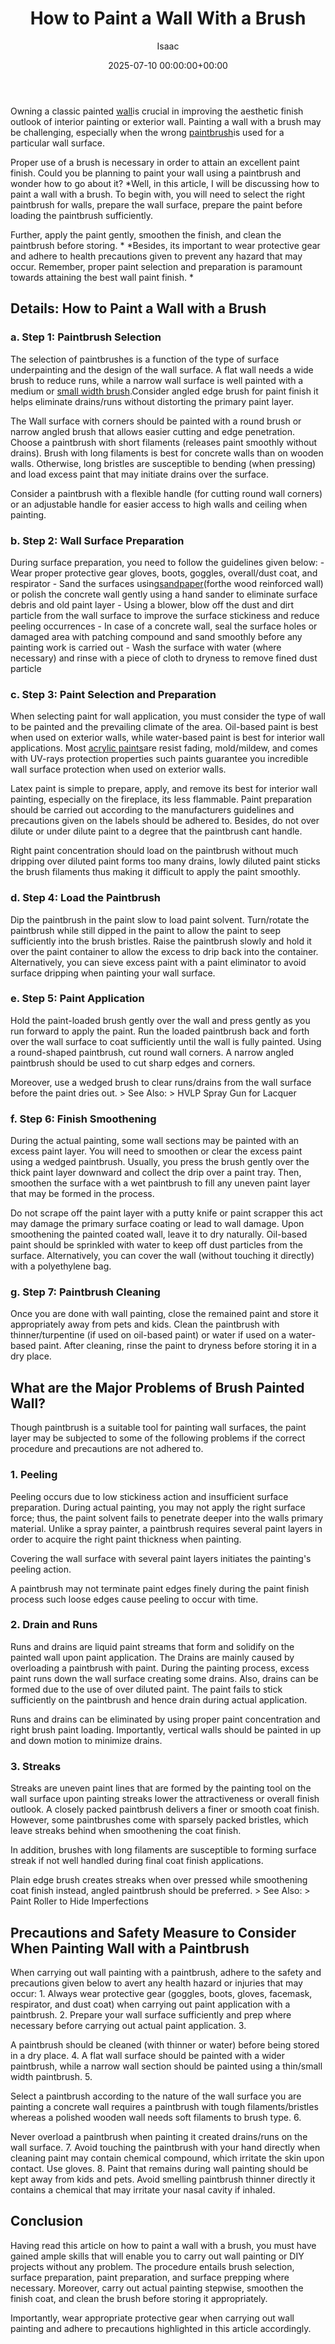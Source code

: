 ﻿---
title: How to Paint a Wall With a Brush
description: Owning a classic painted wall is crucial in improving the aesthetic finish outlook of interior painting or exterior wall.
slug: /how-to-paint-a-wall-with-a-brush/
date: 2025-07-10 00:00:00+00:00
lastmod: 2025-07-10 00:00:00+03:00
author: Isaac
categories:
- DIY Paintings
tags:
- diy-paintings
- wall
- brush
layout: post
---

Owning a classic painted [wall](https://pestpolicy.com/3d-wall-painting-for-your-bedroom/)is crucial in improving the aesthetic finish outlook of interior painting or exterior wall. Painting a wall with a brush may be challenging, especially when the wrong [paintbrush](https://www.amazon.com/dp/B07JHQ4L4F/?tag=p-policy-20)is used for a particular wall surface.

Proper use of a brush is necessary in order to attain an excellent paint finish. Could you be planning to paint your wall using a paintbrush and wonder how to go about it? *Well, in this article, I will be discussing how to paint a wall with a brush. To begin with, you will need to select the right paintbrush for walls, prepare the wall surface, prepare the paint before loading the paintbrush sufficiently.

Further, apply the paint gently, smoothen the finish, and clean the paintbrush before storing. * *Besides, its important to wear protective gear and adhere to health precautions given to prevent any hazard that may occur. Remember, proper paint selection and preparation is paramount towards attaining the best wall paint finish. *

##  Details: How to Paint a Wall with a Brush

###  a. Step 1: Paintbrush Selection

The selection of paintbrushes is a function of the type of surface underpainting and the design of the wall surface. A flat wall needs a wide brush to reduce runs, while a narrow wall surface is well painted with a medium or [small width brush](https://www.amazon.com/dp/B000PGRPU2/?tag=p-policy-20).Consider angled edge brush for paint finish it helps eliminate drains/runs without distorting the primary paint layer.

The Wall surface with corners should be painted with a round brush or narrow angled brush that allows easier cutting and edge penetration. Choose a paintbrush with short filaments (releases paint smoothly without drains). Brush with long filaments is best for concrete walls than on wooden walls. Otherwise, long bristles are susceptible to bending (when pressing) and load excess paint that may initiate drains over the surface.

Consider a paintbrush with a flexible handle (for cutting round wall corners) or an adjustable handle for easier access to high walls and ceiling when painting.

###  b. Step 2: Wall Surface Preparation

During surface preparation, you need to follow the guidelines given below: - Wear proper protective gear gloves, boots, goggles, overall/dust coat, and respirator - Sand the surfaces using[sandpaper](https://pestpolicy.com/what-grit-sandpaper-for-primer-before-paint/)(forthe wood reinforced wall) or polish the concrete wall gently using a hand sander to eliminate surface debris and old paint layer - Using a blower, blow off the dust and dirt particle from the wall surface to improve the surface stickiness and reduce peeling occurrences - In case of a concrete wall, seal the surface holes or damaged area with patching compound and sand smoothly before any painting work is carried out - Wash the surface with water (where necessary) and rinse with a piece of cloth to dryness to remove fined dust particle

###  c. Step 3: Paint Selection and Preparation

When selecting paint for wall application, you must consider the type of wall to be painted and the prevailing climate of the area. Oil-based paint is best when used on exterior walls, while water-based paint is best for interior wall applications. Most [acrylic paints](https://pestpolicy.com/can-you-use-acrylic-paint-on-metal/)are resist fading, mold/mildew, and comes with UV-rays protection properties such paints guarantee you incredible wall surface protection when used on exterior walls.

Latex paint is simple to prepare, apply, and remove its best for interior wall painting, especially on the fireplace, its less flammable. Paint preparation should be carried out according to the manufacturers guidelines and precautions given on the labels should be adhered to. Besides, do not over dilute or under dilute paint to a degree that the paintbrush cant handle.

Right paint concentration should load on the paintbrush without much dripping over diluted paint forms too many drains, lowly diluted paint sticks the brush filaments thus making it difficult to apply the paint smoothly.

###  d. Step 4: Load the Paintbrush

Dip the paintbrush in the paint slow to load paint solvent. Turn/rotate the paintbrush while still dipped in the paint to allow the paint to seep sufficiently into the brush bristles. Raise the paintbrush slowly and hold it over the paint container to allow the excess to drip back into the container. Alternatively, you can sieve excess paint with a paint eliminator to avoid surface dripping when painting your wall surface.

###  e. Step 5: Paint Application

Hold the paint-loaded brush gently over the wall and press gently as you run forward to apply the paint. Run the loaded paintbrush back and forth over the wall surface to coat sufficiently until the wall is fully painted. Using a round-shaped paintbrush, cut round wall corners. A narrow angled paintbrush should be used to cut sharp edges and corners.

Moreover, use a wedged brush to clear runs/drains from the wall surface before the paint dries out. > See Also: > HVLP Spray Gun for Lacquer

###  f. Step 6: Finish Smoothening

During the actual painting, some wall sections may be painted with an excess paint layer. You will need to smoothen or clear the excess paint using a wedged paintbrush. Usually, you press the brush gently over the thick paint layer downward and collect the drip over a paint tray. Then, smoothen the surface with a wet paintbrush to fill any uneven paint layer that may be formed in the process.

Do not scrape off the paint layer with a putty knife or paint scrapper this act may damage the primary surface coating or lead to wall damage. Upon smoothening the painted coated wall, leave it to dry naturally. Oil-based paint should be sprinkled with water to keep off dust particles from the surface. Alternatively, you can cover the wall (without touching it directly) with a polyethylene bag.

###  g. Step 7: Paintbrush Cleaning

Once you are done with wall painting, close the remained paint and store it appropriately away from pets and kids. Clean the paintbrush with thinner/turpentine (if used on oil-based paint) or water if used on a water-based paint. After cleaning, rinse the paint to dryness before storing it in a dry place.

##  What are the Major Problems of Brush Painted Wall?

Though paintbrush is a suitable tool for painting wall surfaces, the paint layer may be subjected to some of the following problems if the correct procedure and precautions are not adhered to.

###  1. Peeling

Peeling occurs due to low stickiness action and insufficient surface preparation. During actual painting, you may not apply the right surface force; thus, the paint solvent fails to penetrate deeper into the walls primary material. Unlike a spray painter, a paintbrush requires several paint layers in order to acquire the right paint thickness when painting.

Covering the wall surface with several paint layers initiates the painting's peeling action.

A paintbrush may not terminate paint edges finely during the paint finish process such loose edges cause peeling to occur with time.

###  2. Drain and Runs

Runs and drains are liquid paint streams that form and solidify on the painted wall upon paint application. The Drains are mainly caused by overloading a paintbrush with paint. During the painting process, excess paint runs down the wall surface creating some drains. Also, drains can be formed due to the use of over diluted paint. The paint fails to stick sufficiently on the paintbrush and hence drain during actual application.

Runs and drains can be eliminated by using proper paint concentration and right brush paint loading. Importantly, vertical walls should be painted in up and down motion to minimize drains.

###  3. Streaks

Streaks are uneven paint lines that are formed by the painting tool on the wall surface upon painting streaks lower the attractiveness or overall finish outlook. A closely packed paintbrush delivers a finer or smooth coat finish. However, some paintbrushes come with sparsely packed bristles, which leave streaks behind when smoothening the coat finish.

In addition, brushes with long filaments are susceptible to forming surface streak if not well handled during final coat finish applications.

Plain edge brush creates streaks when over pressed while smoothening coat finish instead, angled paintbrush should be preferred. > See Also: > Paint Roller to Hide Imperfections

##  Precautions and Safety Measure to Consider When Painting Wall with a Paintbrush

When carrying out wall painting with a paintbrush, adhere to the safety and precautions given below to avert any health hazard or injuries that may occur: 1. Always wear protective gear (goggles, boots, gloves, facemask, respirator, and dust coat) when carrying out paint application with a paintbrush. 2. Prepare your wall surface sufficiently and prep where necessary before carrying out actual paint application. 3.

A paintbrush should be cleaned (with thinner or water) before being stored in a dry place. 4. A flat wall surface should be painted with a wider paintbrush, while a narrow wall section should be painted using a thin/small width paintbrush. 5.

Select a paintbrush according to the nature of the wall surface you are painting a concrete wall requires a paintbrush with tough filaments/bristles whereas a polished wooden wall needs soft filaments to brush type. 6.

Never overload a paintbrush when painting it created drains/runs on the wall surface. 7. Avoid touching the paintbrush with your hand directly when cleaning paint may contain chemical compound, which irritate the skin upon contact. Use gloves. 8. Paint that remains during wall painting should be kept away from kids and pets. Avoid smelling paintbrush thinner directly it contains a chemical that may irritate your nasal cavity if inhaled.


##  Conclusion

Having read this article on how to paint a wall with a brush, you must have gained ample skills that will enable you to carry out wall painting or DIY projects without any problem. The procedure entails brush selection, surface preparation, paint preparation, and surface prepping where necessary. Moreover, carry out actual painting stepwise, smoothen the finish coat, and clean the brush before storing it appropriately.

Importantly, wear appropriate protective gear when carrying out wall painting and adhere to precautions highlighted in this article accordingly.

